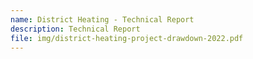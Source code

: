 ```yaml
---
name: District Heating - Technical Report
description: Technical Report
file: img/district-heating-project-drawdown-2022.pdf
---
```


